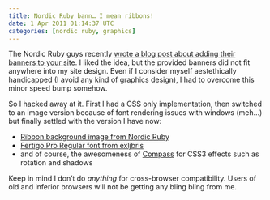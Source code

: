 ```yaml
---
title: Nordic Ruby bann… I mean ribbons!
date: 1 Apr 2011 01:14:37 UTC
categories: [nordic ruby, graphics]
---
```


The Nordic Ruby guys recently [wrote a blog post about adding their banners to your site](http://nordicruby.org/news#post_8). I liked the idea, but the provided banners did not fit anywhere into my site design. Even if I consider myself aestethically handicapped (I avoid any kind of graphics design), I had to overcome this minor speed bump somehow.

So I hacked away at it. First I had a CSS only implementation, then switched to an image version because of font rendering issues with windows (meh…) but finally settled with the version I have now:

- [Ribbon background image from Nordic Ruby](http://nordicruby.org/)
- [Fertigo Pro Regular font from exljbris](http://new.myfonts.com/fonts/exljbris/fertigo-pro/regular/)
- and of course, the awesomeness of [Compass](http://compass-style.org/) for CSS3 effects such as rotation and shadows

Keep in mind I don’t do *anything* for cross-browser compatibility. Users of old and inferior browsers will not be getting any bling bling from me.
